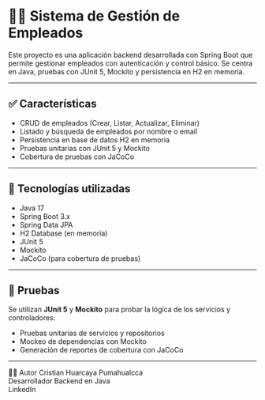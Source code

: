 # 🧑‍💼 Sistema de Gestión de Empleados

Este proyecto es una aplicación backend desarrollada con Spring Boot que permite gestionar empleados con autenticación y control básico. Se centra en Java, pruebas con JUnit 5, Mockito y persistencia en H2 en memoria.

---

## ✅ Características

- CRUD de empleados (Crear, Listar, Actualizar, Eliminar)
- Listado y búsqueda de empleados por nombre o email
- Persistencia en base de datos H2 en memoria
- Pruebas unitarias con JUnit 5 y Mockito
- Cobertura de pruebas con JaCoCo

---

## 🚀 Tecnologías utilizadas

- Java 17
- Spring Boot 3.x
- Spring Data JPA
- H2 Database (en memoria)
- JUnit 5
- Mockito
- JaCoCo (para cobertura de pruebas)

---

## 🧪 Pruebas

Se utilizan **JUnit 5** y **Mockito** para probar la lógica de los servicios y controladores:

- Pruebas unitarias de servicios y repositorios
- Mockeo de dependencias con Mockito
- Generación de reportes de cobertura con JaCoCo
---

👨‍💻 Autor
Cristian Huarcaya Pumahualcca  
Desarrollador Backend en Java  
LinkedIn 






